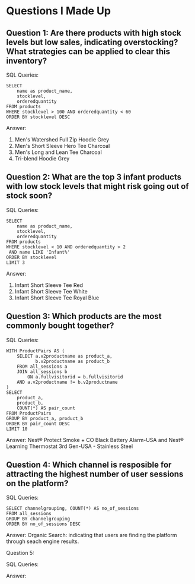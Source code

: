 # Questions I Made Up

## Question 1: Are there products with high stock levels but low sales, indicating overstocking? What strategies can be applied to clear this inventory?

SQL Queries: 
```
SELECT 
	name as product_name,
	stocklevel,
	orderedquantity
FROM products
WHERE stocklevel > 100 AND orderedquantity < 60
ORDER BY stocklevel DESC
```

Answer: 
1) Men's Watershed Full Zip Hoodie Grey
2) Men's Short Sleeve Hero Tee Charcoal
3) Men's Long and Lean Tee Charcoal
4) Tri-blend Hoodie Grey



## Question 2: What are the top 3 infant products with low stock levels that might risk going out of stock soon?​

SQL Queries:
```
SELECT 
	name as product_name,
	stocklevel,
	orderedquantity
FROM products
WHERE stocklevel < 10 AND orderedquantity > 2
 AND name LIKE 'Infant%'
ORDER BY stocklevel 
LIMIT 3
```

Answer: 
1) Infant Short Sleeve Tee Red
2) Infant Short Sleeve Tee White
3) Infant Short Sleeve Tee Royal Blue



## Question 3: Which products are the most commonly bought together?

SQL Queries: 
```
WITH ProductPairs AS (
	SELECT a.v2productname as product_a,
	  	   b.v2productname as product_b
	FROM all_sessions a
	JOIN all_sessions b
		ON a.fullvisitorid = b.fullvisitorid
	AND a.v2productname != b.v2productname
)
SELECT 
	product_a,
	product_b,
	COUNT(*) AS pair_count
FROM ProductPairs
GROUP BY product_a, product_b
ORDER BY pair_count DESC
LIMIT 10
```
Answer: 
Nest® Protect Smoke + CO Black Battery Alarm-USA and Nest® Learning Thermostat 3rd Gen-USA - Stainless Steel
	
 	

## Question 4: Which channel is resposible for attracting the highest number of user sessions on the platform?

SQL Queries: 
```
SELECT channelgrouping, COUNT(*) AS no_of_sessions
FROM all_sessions
GROUP BY channelgrouping
ORDER BY no_of_sessions DESC
```
Answer:
Organic Search: indicating that users are finding the platform through seach engine results.


Question 5: 

SQL Queries:

Answer:
